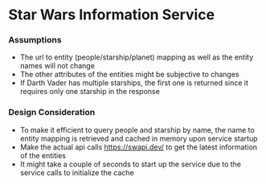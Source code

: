 # Star Wars Information Service

### Assumptions
- The url to entity (people/starship/planet) mapping as well as the entity names will not change
- The other attributes of the entities might be subjective to changes
- If Darth Vader has multiple starships, the first one is returned since it requires only one starship in the response

### Design Consideration
- To make it efficient to query people and starship by name, the name to entity mapping is retrieved and cached in memory upon service startup
- Make the actual api calls https://swapi.dev/ to get the latest information of the entities
- It might take a couple of seconds to start up the service due to the service calls to initialize the cache